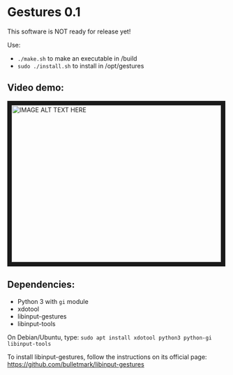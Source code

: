 # Gestures 0.1
This software is NOT ready for release yet!

Use:
- `./make.sh` to make an executable in /build
- `sudo ./install.sh` to install in /opt/gestures


## Video demo:

<a href="http://www.youtube.com/watch?feature=player_embedded&v=MrOIEoyijXM
" target="_blank"><img src="http://img.youtube.com/vi/MrOIEoyijXM/0.jpg" 
alt="IMAGE ALT TEXT HERE" width="480" height="360" border="10" /></a>

## Dependencies:
- Python 3 with `gi` module
- xdotool
- libinput-gestures
- libinput-tools

On Debian/Ubuntu, type:
`sudo apt install xdotool python3 python-gi libinput-tools`

To install libinput-gestures, follow the instructions on its official page: https://github.com/bulletmark/libinput-gestures
